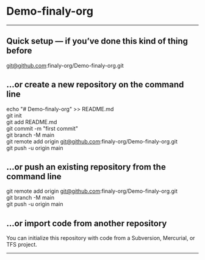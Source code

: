 # Demo-finaly-org
<hr>

## Quick setup — if you’ve done this kind of thing before

git@github.com:finaly-org/Demo-finaly-org.git  

## …or create a new repository on the command line

echo "# Demo-finaly-org" >> README.md  
git init  
git add README.md  
git commit -m "first commit"  
git branch -M main  
git remote add origin git@github.com:finaly-org/Demo-finaly-org.git  
git push -u origin main  

## …or push an existing repository from the command line

git remote add origin git@github.com:finaly-org/Demo-finaly-org.git  
git branch -M main  
git push -u origin main  

## …or import code from another repository

You can initialize this repository with code from a Subversion, Mercurial, or TFS project.  

<hr>

